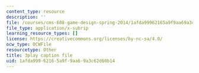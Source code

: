 ```yaml
---
content_type: resource
description: ''
file: /courses/cms-608-game-design-spring-2014/1afda99962165a9f9aa69a3c62d60b14_1506652.vtt
file_type: application/x-subrip
learning_resource_types: []
license: https://creativecommons.org/licenses/by-nc-sa/4.0/
ocw_type: OCWFile
resourcetype: Other
title: 3play caption file
uid: 1afda999-6216-5a9f-9aa6-9a3c62d60b14
---
```


